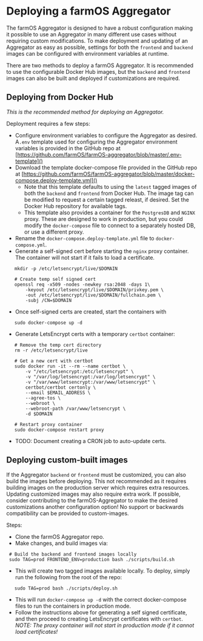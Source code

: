 # Deploying a farmOS Aggregator

The farmOS Aggregator is designed to have a robust configuration making it possible to use an Aggregator in many
different use cases without requiring custom modifications. To make deployment and updating of an Aggregator as easy as
possible, settings for both the `frontend` and `backend` images can be configured with environment variables at runtime.

There are two methods to deploy a farmOS Aggregator. It is recommended to use the configurable Docker Hub images, but
the `backend` and `frontend` images can also be built and deployed if customizations are required.

## Deploying from Docker Hub

*This is the recommended method for deploying an Aggregator.*

Deployment requires a few steps:
 - Configure environment variables to configure the Aggregator as desired. A`.env` template used for configuring the
 Aggregator environment variables is provided in the GitHub repo at [https://github.com/farmOS/farmOS-aggregator/blob/master/.env-template]()
 - Download the template docker-compose file provided in the GitHub 
repo at [https://github.com/farmOS/farmOS-aggregator/blob/master/docker-compose.deploy-template.yml]()
   - Note that this template defaults to using the `latest` tagged images of both the `backend` and `frontend` from 
   Docker Hub. The image tag can be modified to request a certain tagged releast, if desired. Set the Docker Hub
   repository for available tags.
   - This template also provides a container for the `PostgresDB` and `NGINX` proxy. These are designed to work in
   production, but you could modify the `docker-compose` file to connect to a separately hosted DB, or use a different
   proxy.
 - Rename the `docker-compose.deploy-template.yml` file to `docker-compose.yml`. 
 - Generate a self-signed cert before starting the `nginx` proxy container. The container will not start if it fails to
 load a certificate.
 ```shell script
    mkdir -p /etc/letsencrypt/live/$DOMAIN

    # Create temp self signed cert
    openssl req -x509 -nodes -newkey rsa:2048 -days 1\
        -keyout /etc/letsencrypt/live/$DOMAIN/privkey.pem \
        -out /etc/letsencrypt/live/$DOMAIN/fullchain.pem \
        -subj /CN=$DOMAIN
 ```
 - Once self-signed certs are created, start the containers with
 ```shell script
    sudo docker-compose up -d
 ```
 - Generate LetsEncrypt certs with a temporary `certbot` container:
 ```shell script
    # Remove the temp cert directory
    rm -r /etc/letsencrypt/live

    # Get a new cert with certbot
    sudo docker run -it --rm --name certbot \
        -v "/etc/letsencrypt:/etc/letsencrypt" \
        -v "/var/log/letsencrypt:/var/log/letsencrypt" \
        -v "/var/www/letsencrypt:/var/www/letsencrypt" \
        certbot/certbot certonly \
        --email $EMAIL_ADDRESS \
        --agree-tos \
        --webroot \
        --webroot-path /var/www/letsencrypt \
        -d $DOMAIN 

    # Restart proxy container
    sudo docker-compose restart proxy
  ```
  - TODO: Document creating a CRON job to auto-update certs.
 
 
## Deploying custom-built images

If the Aggregator `backend` or `frontend` must be customized, you can also build the images before deploying. This not
recommended as it requires building images on the production server which requires extra resources. Updating customized
images may also require extra work. If possible, consider contributing to the farmOS-Aggregator to make the desired
customizations another configuration option! No support or backwards compatibility can be provided to custom-images.

Steps:
 - Clone the farmOS Aggregator repo.
 - Make changes, and build images via:
 ```shell script
  # Build the backend and frontend images locally
  sudo TAG=prod FRONTEND_ENV=production bash ./scripts/build.sh 
 ```
 - This will create two tagged images available locally. To deploy, simply run the following from the root of the repo:
 ```shell script
    sudo TAG=prod bash ./scripts/deploy.sh
 ```
 - This will run `docker-compose up -d` with the correct docker-compose files to run the containers in production mode.
 - Follow the instructions above for generating a self signed certificate, and then proceed to creating LetsEncrypt
 certificates with `certbot`. _NOTE: The proxy container will not start in production mode if it cannot load
 certificates!_
